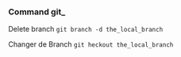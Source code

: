 ### __Command git___


Delete branch
```git branch -d the_local_branch```

Changer de Branch 
```git heckout the_local_branch```
